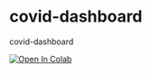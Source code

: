 # covid-dashboard
covid-dashboard

[![Open In Colab](https://colab.research.google.com/assets/colab-badge.svg)](https://colab.research.google.com/github/paruyrkh/covid-dashboard/blob/main/Dashboard.ipynb)
